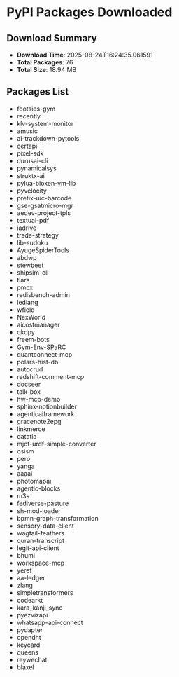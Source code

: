 # PyPI Packages Downloaded

## Download Summary
- **Download Time**: 2025-08-24T16:24:35.061591
- **Total Packages**: 76
- **Total Size**: 18.94 MB

## Packages List
- footsies-gym
- recently
- klv-system-monitor
- amusic
- ai-trackdown-pytools
- certapi
- pixel-sdk
- durusai-cli
- pynamicalsys
- struktx-ai
- pylua-bioxen-vm-lib
- pyvelocity
- pretix-uic-barcode
- gse-gsatmicro-mgr
- aedev-project-tpls
- textual-pdf
- iadrive
- trade-strategy
- lib-sudoku
- AyugeSpiderTools
- abdwp
- stewbeet
- shipsim-cli
- tlars
- pmcx
- redisbench-admin
- ledlang
- wfield
- NexWorld
- aicostmanager
- qkdpy
- freem-bots
- Gym-Env-SPaRC
- quantconnect-mcp
- polars-hist-db
- autocrud
- redshift-comment-mcp
- docseer
- talk-box
- hw-mcp-demo
- sphinx-notionbuilder
- agenticaiframework
- gracenote2epg
- linkmerce
- datatia
- mjcf-urdf-simple-converter
- osism
- pero
- yanga
- aaaai
- photomapai
- agentic-blocks
- m3s
- fediverse-pasture
- sh-mod-loader
- bpmn-graph-transformation
- sensory-data-client
- wagtail-feathers
- quran-transcript
- legit-api-client
- bhumi
- workspace-mcp
- yeref
- aa-ledger
- zlang
- simpletransformers
- codearkt
- kara_kanji_sync
- pyezvizapi
- whatsapp-api-connect
- pydapter
- opendht
- keycard
- queens
- reywechat
- blaxel
